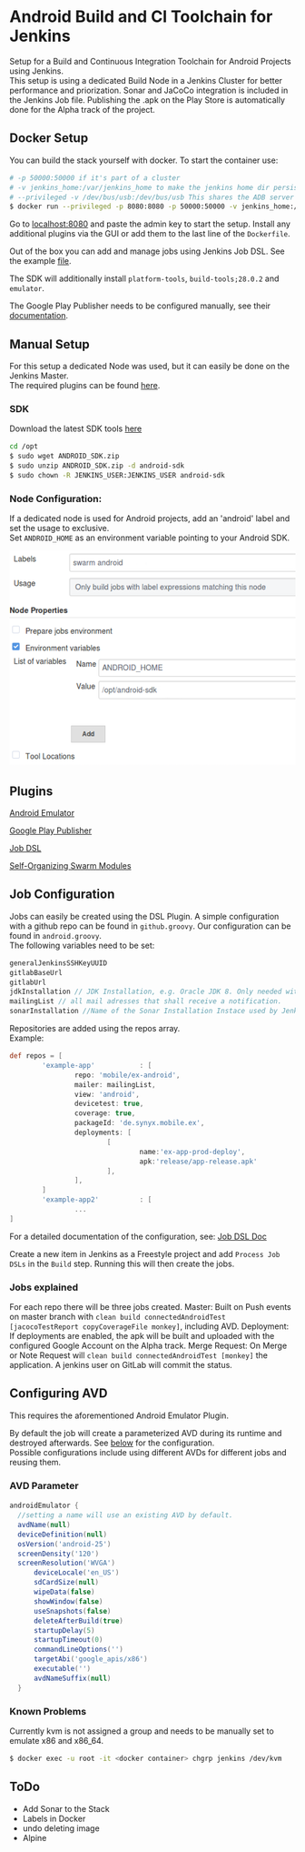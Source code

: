 # Android Build and CI Toolchain for Jenkins

Setup for a Build and Continuous Integration Toolchain for Android Projects using Jenkins.  
This setup is using a dedicated Build Node in a Jenkins Cluster for better performance and priorization. Sonar and JaCoCo integration is included in the Jenkins Job file.
Publishing the .apk on the Play Store is automatically done for the Alpha track of the project.  

## Docker Setup
You can build the stack yourself with docker. To start the container use:

  ~~~sh
  # -p 50000:50000 if it's part of a cluster
  # -v jenkins_home:/var/jenkins_home to make the jenkins home dir persistent
  # --privileged -v /dev/bus/usb:/dev/bus/usb This shares the ADB server container's network with ADB client containers
  $ docker run --privileged -p 8080:8080 -p 50000:50000 -v jenkins_home:/var/jenkins_home -v /dev/bus/usb:/dev/bus/usb jenkins-android-ci
  ~~~

Go to [localhost:8080](http://localhost:8080) and paste the admin key to start the setup. Install any additional plugins via the GUI or add them to the last line of the `Dockerfile`.  

Out of the box you can add and manage jobs using Jenkins Job DSL. See the example [file](job-dsl/android.groovy).

The SDK will additionally install `platform-tools`, `build-tools;28.0.2` and `emulator`.

The Google Play Publisher needs to be configured manually, see their [documentation](https://plugins.jenkins.io/google-play-android-publisher).  

## Manual Setup

For this setup a dedicated Node was used, but it can easily be done on the Jenkins Master.  
The required plugins can be found [here](#plugins).

### SDK

Download the latest SDK tools [here](https://developer.android.com/studio/#downloads)

  ~~~sh
  cd /opt
  $ sudo wget ANDROID_SDK.zip
  $ sudo unzip ANDROID_SDK.zip -d android-sdk
  $ sudo chown -R JENKINS_USER:JENKINS_USER android-sdk
  ~~~

### Node Configuration:  

If a dedicated node is used for Android projects, add an 'android' label and set the usage to exclusive.  
Set `ANDROID_HOME` as an environment variable pointing to your Android SDK.  

![Node Configuration](docs/node-config.png)
 
## Plugins

[Android Emulator](https://plugins.jenkins.io/android-emulator)  

[Google Play Publisher](https://plugins.jenkins.io/google-play-android-publisher)  

[Job DSL](https://plugins.jenkins.io/job-dsl)  

[Self-Organizing Swarm Modules](https://plugins.jenkins.io/swarm)  

## Job Configuration

Jobs can easily be  created using the DSL Plugin.
A simple configuration with a github repo can be found in `github.groovy`.
Our configuration can be found in `android.groovy`.  
The following variables need to be set:

  ~~~ groovy
  generalJenkinsSSHKeyUUID  
  gitlabBaseUrl  
  gitlabUrl  
  jdkInstallation // JDK Installation, e.g. Oracle JDK 8. Only needed with multiple versions.  
  mailingList // all mail adresses that shall receive a notification.  
  sonarInstallation //Name of the Sonar Installation Instace used by Jenkins for this project.  
  ~~~

Repositories are added using the repos array.  
Example: 

  ~~~ groovy
  def repos = [
          'example-app'           : [
                  repo: 'mobile/ex-android',
                  mailer: mailingList,
                  view: 'android',
                  devicetest: true,
                  coverage: true,
                  packageId: 'de.synyx.mobile.ex',
                  deployments: [
                          [
                                  name:'ex-app-prod-deploy',
                                  apk:'release/app-release.apk'
                          ],
                  ],
          ]
          'example-app2'          : [
                  ...
  ]
  ~~~

For a detailed documentation of the configuration, see: [Job DSL Doc](https://jenkinsci.github.io/job-dsl-plugin)

Create a new item in Jenkins as a Freestyle project and add `Process Job DSLs` in the `Build` step. Running this will then create the jobs.

### Jobs explained

For each repo there will be three jobs created.
Master: Built on Push events on master branch with `clean build connectedAndroidTest [jacocoTestReport copyCoverageFile monkey]`, including AVD.
Deployment: If deployments are enabled, the apk will be built and uploaded with the configured Google Account on the Alpha track.
Merge Request: On Merge or Note Request will `clean build connectedAndroidTest [monkey]` the application. A jenkins user on GitLab will commit the status.


## Configuring AVD

This requires the aforementioned Android Emulator Plugin.  

By default the job will create a parameterized AVD during its runtime and destroyed afterwards. See [below](#avd-parameter) for the configuration.  
Possible configurations include using different AVDs for different jobs and reusing them.  

### AVD Parameter

  ~~~ groovy
  androidEmulator {
    //setting a name will use an existing AVD by default.
    avdName(null)
    deviceDefinition(null)
    osVersion('android-25')
    screenDensity('120')
    screenResolution('WVGA')
		deviceLocale('en_US')
		sdCardSize(null)
		wipeData(false)
		showWindow(false)
		useSnapshots(false)
		deleteAfterBuild(true)
		startupDelay(5)
		startupTimeout(0)
		commandLineOptions('')
		targetAbi('google_apis/x86')
		executable('')
		avdNameSuffix(null)
    }
  ~~~

### Known Problems
Currently kvm is not assigned a group and needs to be manually set to emulate x86 and x86_64.

  ~~~sh
  $ docker exec -u root -it <docker container> chgrp jenkins /dev/kvm
  ~~~

## ToDo

* Add Sonar to the Stack
* Labels in Docker
* undo deleting image
* Alpine
